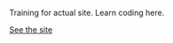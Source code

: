 Training for actual site. Learn coding here.

<a href="https://iolanisimon.github.io/trainingsimon.github.io" target="_blank">See the site</a>
